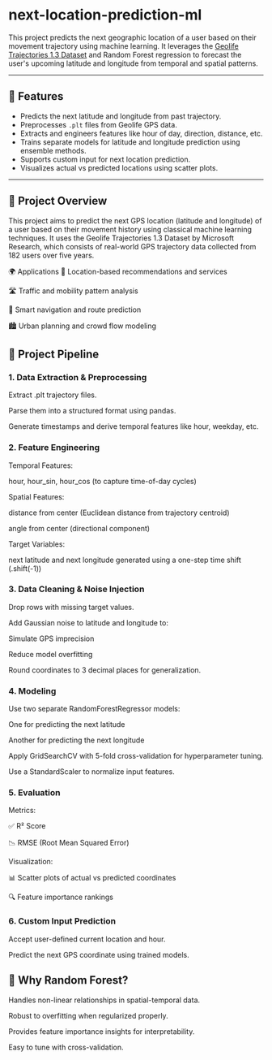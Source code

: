 # next-location-prediction-ml

This project predicts the next geographic location of a user based on their movement trajectory using machine learning. It leverages the [Geolife Trajectories 1.3 Dataset](https://www.microsoft.com/en-us/download/details.aspx?id=52367) and Random Forest regression to forecast the user's upcoming latitude and longitude from temporal and spatial patterns.

---

## 🚀 Features

- Predicts the next latitude and longitude from past trajectory.
- Preprocesses `.plt` files from Geolife GPS data.
- Extracts and engineers features like hour of day, direction, distance, etc.
- Trains separate models for latitude and longitude prediction using ensemble methods.
- Supports custom input for next location prediction.
- Visualizes actual vs predicted locations using scatter plots.

---

## 🧭 Project Overview
This project aims to predict the next GPS location (latitude and longitude) of a user based on their movement history using classical machine learning techniques. It uses the Geolife Trajectories 1.3 Dataset by Microsoft Research, which consists of real-world GPS trajectory data collected from 182 users over five years.

🌍 Applications
📱 Location-based recommendations and services

🛣️ Traffic and mobility pattern analysis

🧭 Smart navigation and route prediction

🏙️ Urban planning and crowd flow modeling

## 📌 Project Pipeline
### 1. Data Extraction & Preprocessing
Extract .plt trajectory files.

Parse them into a structured format using pandas.

Generate timestamps and derive temporal features like hour, weekday, etc.

### 2. Feature Engineering
Temporal Features:

hour, hour_sin, hour_cos (to capture time-of-day cycles)

Spatial Features:

distance from center (Euclidean distance from trajectory centroid)

angle from center (directional component)

Target Variables:

next latitude and next longitude generated using a one-step time shift (.shift(-1))

### 3. Data Cleaning & Noise Injection
Drop rows with missing target values.

Add Gaussian noise to latitude and longitude to:

Simulate GPS imprecision

Reduce model overfitting

Round coordinates to 3 decimal places for generalization.

### 4. Modeling
Use two separate RandomForestRegressor models:

One for predicting the next latitude

Another for predicting the next longitude

Apply GridSearchCV with 5-fold cross-validation for hyperparameter tuning.

Use a StandardScaler to normalize input features.

### 5. Evaluation
Metrics:

✅ R² Score

📉 RMSE (Root Mean Squared Error)

Visualization:

📊 Scatter plots of actual vs predicted coordinates

🔍 Feature importance rankings

### 6. Custom Input Prediction
Accept user-defined current location and hour.

Predict the next GPS coordinate using trained models.

## 🧠 Why Random Forest?
Handles non-linear relationships in spatial-temporal data.

Robust to overfitting when regularized properly.

Provides feature importance insights for interpretability.

Easy to tune with cross-validation.


